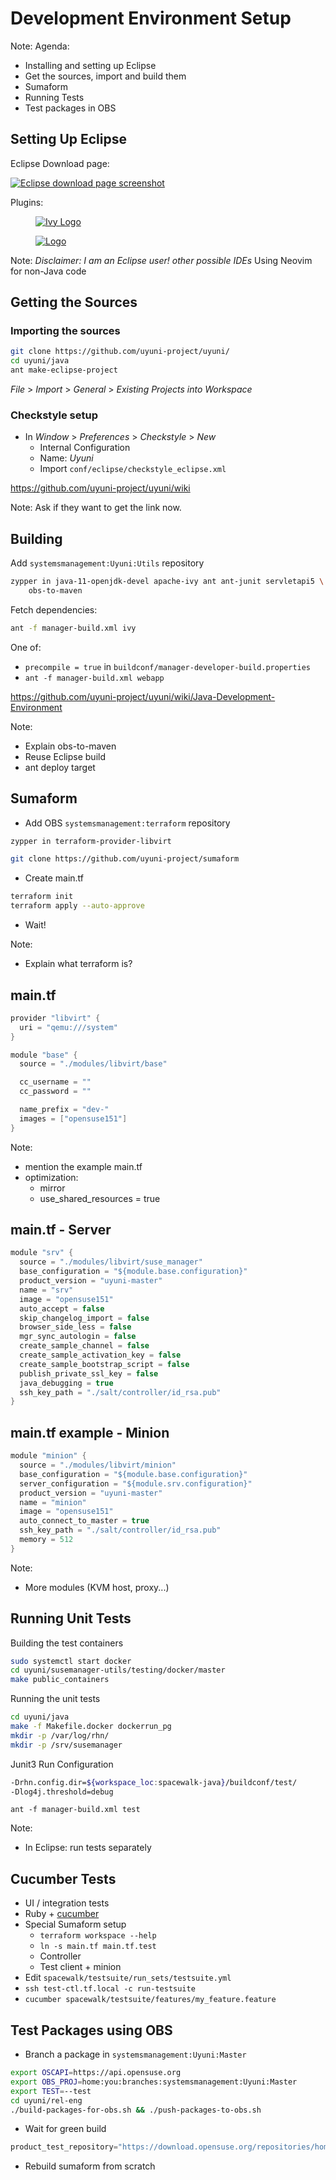<!-- .slide: data-state="section-break" id="dev-setup" data-menu-title="Development Setup" data-timing="15" -->
# Development Environment Setup

Note:
Agenda:
* Installing and setting up Eclipse
* Get the sources, import and build them
* Sumaform
* Running Tests
* Test packages in OBS


<!-- .slide: data-state="normal" id="eclipse-setup" data-menu-title="Setting up Eclipse" data-timing="60" -->
## Setting Up Eclipse

Eclipse Download page:

<a title="Eclipse Download Page"
  href="https://www.eclipse.org/downloads/packages/">
  <img alt="Eclipse download page screenshot" data-src="images/eclipse-download.png" class="hcenter"/>
</a>

Plugins:

<div class="container">
  <div class="item">
    <figure>
      <a href="http://ant.apache.org/ivy/ivyde/download.cgi">
        <img data-src="images/ivy-logo.png" alt="Ivy Logo" />
      </a>
    </figure>
  </div>
  <div class="item">
    <figure>
      <a href="https://checkstyle.org/eclipse-cs/#!/install">
        <img data-src="images/checkstyle-logo.png" alt=" Logo" />
      </a>
    </figure>
  </div>
</div>

Note:
*Disclaimer: I am an Eclipse user! other possible IDEs*
Using Neovim for non-Java code


<!-- .slide: data-state="normal" id="getting-sources" data-menu-title="Getting the Sources" data-timing="120" -->
## Getting the Sources

### Importing the sources

```bash
git clone https://github.com/uyuni-project/uyuni/
cd uyuni/java
ant make-eclipse-project
```

*File* > *Import* > *General* > *Existing Projects into Workspace*

### Checkstyle setup

* In *Window* > *Preferences* > *Checkstyle* > *New*
	* Internal Configuration
	* Name: *Uyuni*
	* Import `conf/eclipse/checkstyle_eclipse.xml`


<!-- .slide: data-state="normal" id="dev-wiki-link" data-menu-title="Development Wiki Link" data-timing="15" -->

<div class="qrcode" id="qrcode-wiki" />
<a href="https://github.com/uyuni-project/uyuni/wiki"
   id="wiki">
  https://github.com/uyuni-project/uyuni/wiki
</a>

Note:
Ask if they want to get the link now.


<!-- .slide: data-state="normal" id="building" data-menu-title="Building" data-timing="120" -->
## Building

Add `systemsmanagement:Uyuni:Utils` repository

```bash
zypper in java-11-openjdk-devel apache-ivy ant ant-junit servletapi5 \
    obs-to-maven
```

Fetch dependencies:

```bash
ant -f manager-build.xml ivy
```

One of:

* `precompile = true` in `buildconf/manager-developer-build.properties`
* `ant -f manager-build.xml webapp`

<a href="https://github.com/uyuni-project/uyuni/wiki/Java-Development-Environment">
  https://github.com/uyuni-project/uyuni/wiki/Java-Development-Environment
</a>

Note:
* Explain obs-to-maven
* Reuse Eclipse build
* ant deploy target


<!-- .slide: data-state="normal" id="sumaform" data-menu-title="Sumaform" data-timing="120" -->
## Sumaform

* <!-- .element: id="add-terraform-repo" class="fragment" -->
  Add OBS `systemsmanagement:terraform` repository

```bash
zypper in terraform-provider-libvirt
```
<!-- .element: id="install-terraform" class="fragment" -->

```bash
git clone https://github.com/uyuni-project/sumaform
```
<!-- .element: id="clone-sumaform" class="fragment" -->

* Create main.tf
<!-- .element: id="create-main-tf" class="fragment" -->

```bash
terraform init
terraform apply --auto-approve
```
<!-- .element: id="deploy" class="fragment" -->

* Wait!
<!-- .element: id="wait-deploy" class="fragment" -->

Note:
* Explain what terraform is?


<!-- .slide: data-state="normal" id="main-rf-example" data-menu-title="main.tf example" data-timing="60" -->
## main.tf

```c
provider "libvirt" {
  uri = "qemu:///system"
}

module "base" {
  source = "./modules/libvirt/base"

  cc_username = ""
  cc_password = ""

  name_prefix = "dev-"
  images = ["opensuse151"]
}
```

Note:
* mention the example main.tf
* optimization:
    * mirror
    * use_shared_resources = true


<!-- .slide: data-state="normal" id="main-rf-example-srv" data-menu-title="main.tf example - Server" data-timing="30" -->
## main.tf - Server

```c
module "srv" {
  source = "./modules/libvirt/suse_manager"
  base_configuration = "${module.base.configuration}"
  product_version = "uyuni-master"
  name = "srv"
  image = "opensuse151"
  auto_accept = false
  skip_changelog_import = false
  browser_side_less = false
  mgr_sync_autologin = false
  create_sample_channel = false
  create_sample_activation_key = false
  create_sample_bootstrap_script = false
  publish_private_ssl_key = false
  java_debugging = true
  ssh_key_path = "./salt/controller/id_rsa.pub"
}
```


<!-- .slide: data-state="normal" id="main_tf_minion" data-menu-title="main.tf example - Minion" data-timing="30" -->
## main.tf example - Minion

```c
module "minion" {
  source = "./modules/libvirt/minion"
  base_configuration = "${module.base.configuration}"
  server_configuration = "${module.srv.configuration}"
  product_version = "uyuni-master"
  name = "minion"
  image = "opensuse151"
  auto_connect_to_master = true
  ssh_key_path = "./salt/controller/id_rsa.pub"
  memory = 512
}
```

Note:
* More modules (KVM host, proxy...)


<!-- .slide: data-state="normal" id="running-unit-tests" data-menu-title="Running Unit Tests" data-timing="120" -->
## Running Unit Tests 

Building the test containers

```bash
sudo systemctl start docker
cd uyuni/susemanager-utils/testing/docker/master
make public_containers
```

Running the unit tests

```bash
cd uyuni/java
make -f Makefile.docker dockerrun_pg
mkdir -p /var/log/rhn/
mkdir -p /srv/susemanager
```

Junit3 Run Configuration

```bash
-Drhn.config.dir=${workspace_loc:spacewalk-java}/buildconf/test/
-Dlog4j.threshold=debug
```

`ant -f manager-build.xml test`

Note:
* In Eclipse: run tests separately


<!-- .slide: data-state="normal" id="cucumber-tests" data-menu-title="Cucumber Tests" data-timing="120" -->
## Cucumber Tests

* UI / integration tests
* Ruby + [cucumber](https://cucumber.io/docs)
* Special Sumaform setup
    * `terraform workspace --help`
    * `ln -s main.tf main.tf.test`
    * Controller
    * Test client + minion
* Edit `spacewalk/testsuite/run_sets/testsuite.yml`
* `ssh test-ctl.tf.local -c run-testsuite`
* `cucumber spacewalk/testsuite/features/my_feature.feature`


<!-- .slide: data-state="normal" id="test-packages" data-menu-title="Test Packages with OBS" data-timing="120" -->
## Test Packages using OBS 

* <!-- .element id="branch-obs-master" class="fragment" -->
  Branch a package in `systemsmanagement:Uyuni:Master`

```bash
export OSCAPI=https://api.opensuse.org
export OBS_PROJ=home:you:branches:systemsmanagement:Uyuni:Master
export TEST=--test
cd uyuni/rel-eng
./build-packages-for-obs.sh && ./push-packages-to-obs.sh
```
<!-- .element id="push-to-obs-test" class="fragment" -->

* <!-- .element id="wait-obs" class="fragment" -->
  Wait for green build

```c
product_test_repository="https://download.opensuse.org/repositories/home:/you:/branches:/systemsmanagement:/Uyuni:/Master/openSUSE_Leap_15.1/"
```
<!-- .element id="main-tf-tweak" class="fragment" -->

* <!-- .element id="sumaform-again" class="fragment" -->
  Rebuild sumaform from scratch
